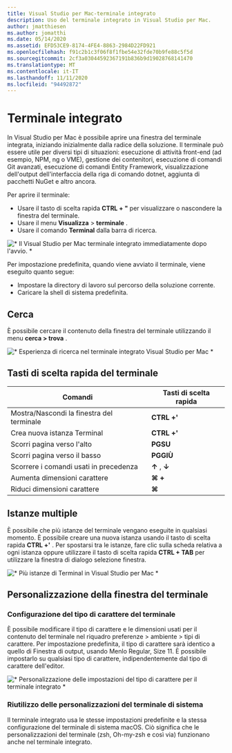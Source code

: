 ```yaml
---
title: Visual Studio per Mac-terminale integrato
description: Uso del terminale integrato in Visual Studio per Mac.
author: jmatthiesen
ms.author: jomatthi
ms.date: 05/14/2020
ms.assetid: EFD53CE9-8174-4FE4-8863-2984D22FD921
ms.openlocfilehash: f91c2b1c3f06f8f1fbe54e32fde70b9fe88c5f5d
ms.sourcegitcommit: 2cf3a03044592367191b836b9d19028768141470
ms.translationtype: MT
ms.contentlocale: it-IT
ms.lasthandoff: 11/11/2020
ms.locfileid: "94492872"
---
```

# <a name="integrated-terminal"></a>Terminale integrato
In Visual Studio per Mac è possibile aprire una finestra del terminale integrata, iniziando inizialmente dalla radice della soluzione. Il terminale può essere utile per diversi tipi di situazioni: esecuzione di attività front-end (ad esempio, NPM, ng o VME), gestione dei contenitori, esecuzione di comandi Git avanzati, esecuzione di comandi Entity Framework, visualizzazione dell'output dell'interfaccia della riga di comando dotnet, aggiunta di pacchetti NuGet e altro ancora. 

Per aprire il terminale:
- Usare il tasto di scelta rapida **CTRL + "** per visualizzare o nascondere la finestra del terminale.
- Usare il menu **Visualizza** \> **terminale** .
- Usare il comando **Terminal** dalla barra di ricerca.

![* Il Visual Studio per Mac terminale integrato immediatamente dopo l'avvio. *](media/integrated-terminal-intro.png)

Per impostazione predefinita, quando viene avviato il terminale, viene eseguito quanto segue:
- Impostare la directory di lavoro sul percorso della soluzione corrente.
- Caricare la shell di sistema predefinita.

## <a name="search"></a>Cerca
È possibile cercare il contenuto della finestra del terminale utilizzando il menu **cerca > trova** .

![* Esperienza di ricerca nel terminale integrato Visual Studio per Mac *](media/integrated-terminal-search.png)

## <a name="terminal-keyboard-shortcuts"></a>Tasti di scelta rapida del terminale
|Comandi|Tasti di scelta rapida|
|-|-|
|Mostra/Nascondi la finestra del terminale|**CTRL +'**|
|Crea nuova istanza Terminal|**CTRL +'**|
|Scorri pagina verso l'alto|**PGSU**|
|Scorri pagina verso il basso|**PGGIÙ**|
|Scorrere i comandi usati in precedenza|**↑** , **↓**|
|Aumenta dimensioni carattere|**⌘ +**|
|Riduci dimensioni carattere|**⌘**|

## <a name="multiple-instances"></a>Istanze multiple
È possibile che più istanze del terminale vengano eseguite in qualsiasi momento. È possibile creare una nuova istanza usando il tasto di scelta rapida **CTRL +'** . Per spostarsi tra le istanze, fare clic sulla scheda relativa a ogni istanza oppure utilizzare il tasto di scelta rapida **CTRL + TAB** per utilizzare la finestra di dialogo selezione finestra.

![* Più istanze di Terminal in Visual Studio per Mac *](media/integrated-terminal-multiple-instances.png) 

## <a name="customizing-the-terminal-window"></a>Personalizzazione della finestra del terminale
### <a name="configuring-the-terminal-font"></a>Configurazione del tipo di carattere del terminale
È possibile modificare il tipo di carattere e le dimensioni usati per il contenuto del terminale nel riquadro preferenze > ambiente > tipi di carattere. Per impostazione predefinita, il tipo di carattere sarà identico a quello di Finestra di output, usando Menlo Regular, Size 11. È possibile impostarlo su qualsiasi tipo di carattere, indipendentemente dal tipo di carattere dell'editor.

![* Personalizzazione delle impostazioni del tipo di carattere per il terminale integrato *](media/integrated-terminal-change-font.png)

### <a name="reusing-system-terminal-customizations"></a>Riutilizzo delle personalizzazioni del terminale di sistema
Il terminale integrato usa le stesse impostazioni predefinite e la stessa configurazione del terminale di sistema macOS. Ciò significa che le personalizzazioni del terminale (zsh, Oh-my-zsh e così via) funzionano anche nel terminale integrato.
